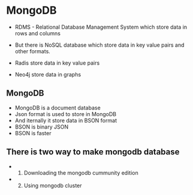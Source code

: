 # MongoDB

- RDMS - Relational Database Management System which store data in rows and columns
- But there is NoSQL database which store data in key value pairs and other formats.


- Radis store data in key value pairs
- Neo4j store data in graphs

## MongoDB
- MongoDB is a document database
- Json format is used to store in MongoDB
- And iternally it store data in BSON format
- BSON is binary JSON
- BSON is faster

## There is two way to make mongodb database 
- 1. Downloading the mongodb cummunity edition
- 2. Using mongodb cluster